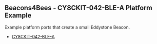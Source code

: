 ## Beacons4Bees - CY8CKIT-042-BLE-A Platform Example ##

Example platform ports that create a small Eddystone Beacon.

- [CY8CKIT-042-BLE-A](http://www.cypress.com/documentation/development-kitsboards/cy8ckit-042-ble-bluetooth-low-energy-ble-pioneer-kit)

